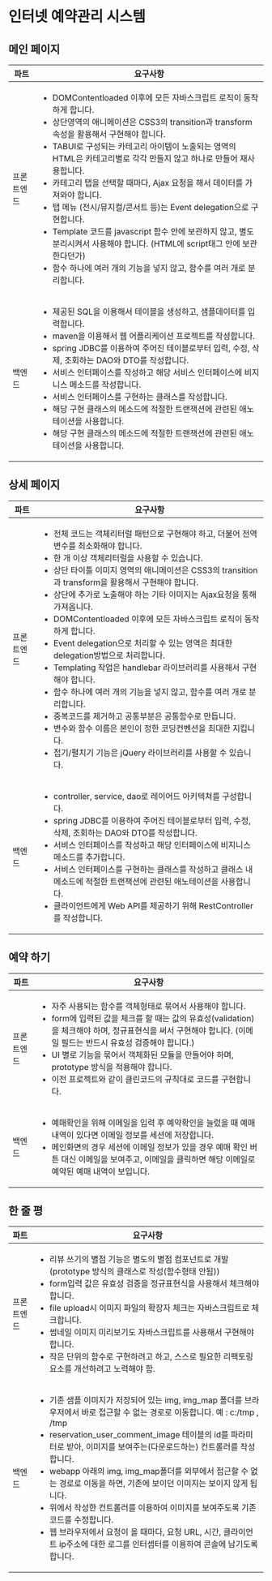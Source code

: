 # 인터넷 예약관리 시스템

## 메인 페이지

<table>
<thead>
  <tr>
    <th>파트</th>
    <th>요구사항</th>
  </tr>
</thead>
<tbody>
  <tr>
    <td>프론트엔드</td>
    <td>
        <ul>
            <li>DOMContentloaded 이후에 모든 자바스크립트 로직이 동작하게 합니다.</li>
            <li>상단영역의 애니메이션은 CSS3의 transition과 transform 속성을 활용해서 구현해야 합니다.</li>
            <li>TABUI로 구성되는 카테고리 아이템이 노출되는 영역의 HTML은 카테고리별로 각각 만들지 않고 하나로 만들어 재사용합니다.</li>
            <li>카테고리 탭을 선택할 때마다, Ajax 요청을 해서 데이터를 가져와야 합니다.</li>
            <li>탭 메뉴 (전시/뮤지컬/콘서트 등)는 Event delegation으로 구현합니다.</li>
            <li>Template 코드를 javascript 함수 안에 보관하지 않고, 별도 분리시켜서 사용해야 합니다. (HTML에 script태그 안에 보관한다던가)</li>
            <li>함수 하나에 여러 개의 기능을 넣지 않고, 함수를 여러 개로 분리합니다.</li>
        </ul>
    </td>
  </tr>
  <tr>
    <td>백엔드</td>
    <td>
        <ul>
            <li>제공된 SQL을 이용해서 테이블을 생성하고, 샘플데이터를 입력합니다.</li>
            <li>maven을 이용해서 웹 어플리케이션 프로젝트를 작성합니다.</li>
            <li>spring JDBC를 이용하여 주어진 테이블로부터 입력, 수정, 삭제, 조회하는 DAO와 DTO를 작성합니다.</li>
            <li>서비스 인터페이스를 작성하고 해당 서비스 인터페이스에 비지니스 메소드를 작성합니다.</li>
            <li>서비스 인터페이스를 구현하는 클래스를 작성합니다.</li>
            <li>해당 구현 클래스의 메소드에 적절한 트랜잭션에 관련된 애노테이션을 사용합니다.</li>
            <li>해당 구현 클래스의 메소드에 적절한 트랜잭션에 관련된 애노테이션을 사용합니다.</li>
        </ul>
    </td>
  </tr>
</tbody>
</table>

## 상세 페이지

<table>
<thead>
  <tr>
    <th>파트</th>
    <th>요구사항</th>
  </tr>
</thead>
<tbody>
  <tr>
    <td>프론트엔드</td>
    <td>
        <ul>
            <li>전체 코드는 객체리터럴 패턴으로 구현해야 하고, 더불어 전역변수를 최소화해야 합니다.</li>
            <li>한 개 이상 객체리터럴을 사용할 수 있습니다.</li>
            <li>상단 타이틀 이미지 영역의 애니메이션은 CSS3의 transition과 transform을 활용해서 구현해야 합니다.</li>
            <li>상단에 추가로 노출해야 하는 기타 이미지는 Ajax요청을 통해 가져옵니다.</li>
            <li>DOMContentloaded 이후에 모든 자바스크립트 로직이 동작하게 합니다.</li>
            <li>Event delegation으로 처리할 수 있는 영역은 최대한 delegation방법으로 처리합니다.</li>
            <li>Templating 작업은 handlebar 라이브러리를 사용해서 구현해야 합니다.</li>
            <li>함수 하나에 여러 개의 기능을 넣지 않고, 함수를 여러 개로 분리합니다.</li>
            <li>중복코드를 제거하고 공통부분은 공통함수로 만듭니다.</li>
            <li>변수와 함수 이름은 본인이 정한 코딩컨벤션을 최대한 지킵니다.</li>
            <li>접기/펼치기 기능은 jQuery 라이브러리를 사용할 수 있습니다.</li>
        </ul>
    </td>
  </tr>
  <tr>
    <td>백엔드</td>
    <td>
        <ul>
            <li>controller, service, dao로 레이어드 아키텍쳐를 구성합니다.</li>
            <li>spring JDBC를 이용하여 주어진 테이블로부터 입력, 수정, 삭제, 조회하는 DAO와 DTO를 작성합니다.</li>
            <li>서비스 인터페이스를 작성하고 해당 인터페이스에 비지니스 메소드를 추가합니다.</li>
            <li>서비스 인터페이스를 구현하는 클래스를 작성하고 클래스 내 메소드에 적절한 트랜잭션에 관련된 애노테이션을 사용합니다.</li>
            <li>클라이언트에게 Web API를 제공하기 위해 RestController 를 작성합니다.</li>
        </ul>
    </td>
  </tr>
</tbody>
</table>

## 예약 하기

<table>
<thead>
  <tr>
    <th>파트</th>
    <th>요구사항</th>
  </tr>
</thead>
<tbody>
  <tr>
    <td>프론트엔드</td>
    <td>
        <ul>
            <li>자주 사용되는 함수를 객체형태로 묶어서 사용해야 합니다.</li>
            <li>form에 입력된 값을 체크를 할 때는 값의 유효성(validation)을 체크해야 하며, 정규표현식을 써서 구현해야 합니다. (이메일 필드는 반드시 유효성 검증해야 합니다.)</li>
            <li>UI 별로 기능을 묶어서 객체화된 모듈을 만들어야 하며, prototype 방식을 적용해야 합니다.</li>
            <li>이전 프로젝트와 같이 클린코드의 규칙대로 코드를 구현합니다.</li>
        </ul>
    </td>
  </tr>
  <tr>
    <td>백엔드</td>
    <td>
        <ul>
            <li>예매확인을 위해 이메일을 입력 후 예약확인을 눌렀을 때 예매 내역이 있다면 이메일 정보를 세션에 저장합니다.</li>
            <li>메인화면의 경우 세션에 이메일 정보가 있을 경우 예매 확인 버튼 대신 이메일을 보여주고, 이메일을 클릭하면 해당 이메일로 예약된 예매 내역이 보입니다.</li>
        </ul>
    </td>
  </tr>
</tbody>
</table>


## 한 줄 평

<table>
<thead>
  <tr>
    <th>파트</th>
    <th>요구사항</th>
  </tr>
</thead>
<tbody>
  <tr>
    <td>프론트엔드</td>
    <td>
        <ul>
           <li>리뷰 쓰기의 별점 기능은 별도의 별점 컴포넌트로 개발(prototype 방식의 클래스로 작성(함수형태 안됨))</li>
            <li>form입력 값은 유효성 검증을 정규표현식을 사용해서 체크해야 합니다.</li>
            <li>file upload시 이미지 파일의 확장자 체크는 자바스크립트로 체크합니다.</li>
           <li>썸네일 이미지 미리보기도 자바스크립트를 사용해서 구현해야 합니다.</li>
            <li>작은 단위의 함수로 구현하려고 하고, 스스로 필요한 리팩토링요소를 개선하려고 노력해야 함.</li>
        </ul>
    </td>
  </tr>
  <tr>
    <td>백엔드</td>
    <td>
        <ul>
            <li>기존 샘플 이미지가 저장되어 있는 img, img_map 폴더를 브라우저에서 바로 접근할 수 없는 경로로 이동합니다.
            예 : c:/tmp , /tmp</li>
            <li>reservation_user_comment_image 테이블의 id를 파라미터로 받아, 이미지를 보여주는(다운로드하는) 컨트롤러를 작성합니다.</li>
            <li>webapp 아래의 img, img_map폴더를 외부에서 접근할 수 없는 경로로 이동을 하면, 기존에 보이던 이미지는 보이지 않게 됩니다.</li>
            <li>위에서 작성한 컨트롤러를 이용하여 이미지를 보여주도록 기존 코드를 수정합니다.</li>
            <li>웹 브라우저에서 요청이 올 때마다, 요청 URL, 시간, 클라이언트 ip주소에 대한 로그를 인터셉터를 이용하여 콘솔에 남기도록 합니다.</li>
        </ul>
    </td>
  </tr>
</tbody>
</table>
